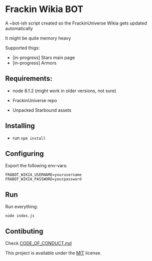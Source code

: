 # Frackin Wikia BOT

A ~bot-ish script created so the FrackinUniverse Wikia gets updated automatically

It might be quite memory heavy

Supported thigs:

* [in-progress] Stars main page
* [in-progress] Armors

## Requirements:

* node 8.1.2 (might work in older versions, not sure)

* FrackinUniverse repo
* Unpacked Starbound assets

## Installing

* run `npm install`

## Configuring

Export the following env-vars:

```
FRABOT_WIKIA_USERNAME=yourusername
FRABOT_WIKIA_PASSWORD=yourpassword
```

## Run

Run everything: 
```
node index.js
```

## Contibuting

Check [CODE_OF_CONDUCT.md](CODE_OF_CONDUCT.md)
 
This project is available under the [MIT](LICENSE.md) license.
